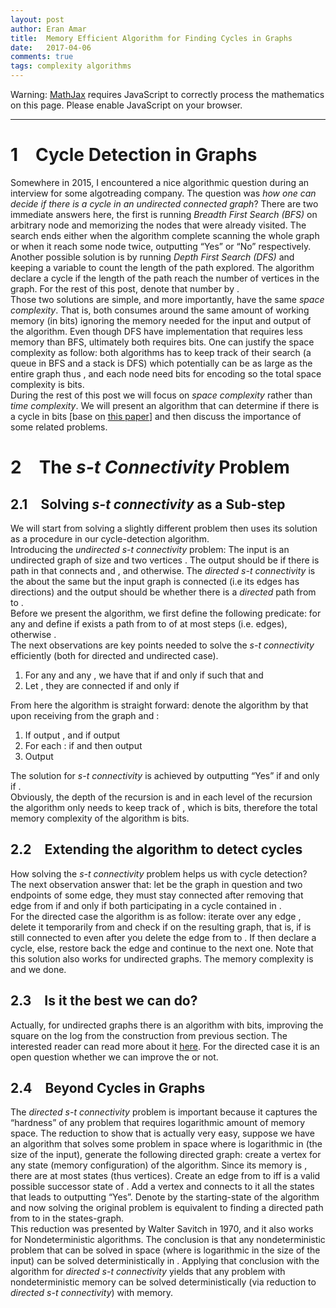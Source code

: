 ```yaml
---
layout: post
author: Eran Amar
title:  Memory Efficient Algorithm for Finding Cycles in Graphs
date:   2017-04-06
comments: true
tags: complexity algorithms
---
```



<script type="math/tex">
\newcommand{\lyxlock}{}
</script>
<noscript>
<div class="warning">
Warning: <a href="http://www.mathjax.org/">MathJax</a> requires JavaScript to correctly process the mathematics on this page. Please enable JavaScript on your browser.
</div><hr>
</hr></noscript>



<h1 class="Section">
<a class="toc" name="toc-Section-1">1</a> Cycle Detection in Graphs 
</h1>
<div class="Unindented">
Somewhere in 2015, I encountered a nice algorithmic question during an interview for some algotreading company. The question was <i>how one can decide if there is a cycle in an undirected connected graph</i>? There are two immediate answers here, the first is running <i>Breadth First Search (BFS)</i> on arbitrary node and memorizing the nodes that were already visited. The search ends either when the algorithm complete scanning the whole graph or when it reach some node twice, outputting “Yes” or “No” respectively. Another possible solution is by running <i>Depth First Search (DFS)</i> and keeping a variable to count the length of the path explored. The algorithm declare a cycle if the length of the path reach the number of vertices in the graph. For the rest of this post, denote that number by <span class="MathJax_Preview"><script type="math/tex">
n
</script>
</span>.
</div>
<div class="Indented">
Those two solutions are simple, and more importantly, have the same <i>space complexity</i>. That is, both consumes around the same amount of working memory (in bits) ignoring the memory needed for the input and output of the algorithm. Even though DFS have implementation that requires less memory than BFS, ultimately both requires <span class="MathJax_Preview"><script type="math/tex">
\Omega\left(n\log n\right)
</script>
</span> bits. One can justify the space complexity as follow: both algorithms has to keep track of their search (a queue in BFS and a stack is DFS) which potentially can be as large as the entire graph thus <span class="MathJax_Preview"><script type="math/tex">
\Omega\left(n\right)
</script>
</span>, and each node need <span class="MathJax_Preview"><script type="math/tex">
\Omega\left(\log n\right)
</script>
</span> bits for encoding so the total space complexity is <span class="MathJax_Preview"><script type="math/tex">
\Omega\left(n\log n\right)
</script>
</span> bits.
</div>
<div class="Indented">
During the rest of this post we will focus on <i>space complexity</i> rather than <i>time complexity</i>. We will present an algorithm that can determine if there is a cycle in <span class="MathJax_Preview"><script type="math/tex">
\mathcal{O}\left(\log^{2}n\right)
</script>
</span> bits [base on <a class="URL" href="http://www.sciencedirect.com/science/article/pii/S002200007080006X">this paper</a>] and then discuss the importance of some related problems.
</div>
<h1 class="Section">
<a class="toc" name="toc-Section-2">2</a> The <i>s-t Connectivity</i> Problem
</h1>
<h2 class="Subsection">
<a class="toc" name="toc-Subsection-2.1">2.1</a> Solving <i>s-t connectivity</i> as a Sub-step
</h2>
<div class="Unindented">
We will start from solving a slightly different problem then uses its solution as a procedure in our cycle-detection algorithm. 
</div>
<div class="Indented">
Introducing the <i>undirected s-t connectivity</i> problem: The input is an undirected graph <span class="MathJax_Preview"><script type="math/tex">
G=\left(V,E\right)
</script>
</span> of size <span class="MathJax_Preview"><script type="math/tex">
n
</script>
</span> and two vertices <span class="MathJax_Preview"><script type="math/tex">
s,t\in V
</script>
</span>. The output should be <span class="MathJax_Preview"><script type="math/tex">
1
</script>
</span> if there is path in <span class="MathJax_Preview"><script type="math/tex">
G
</script>
</span> that connects <span class="MathJax_Preview"><script type="math/tex">
s
</script>
</span> and <span class="MathJax_Preview"><script type="math/tex">
t
</script>
</span>, and <span class="MathJax_Preview"><script type="math/tex">
0
</script>
</span> otherwise. The <i>directed s-t connectivity</i> is the about the same but the input graph is connected (i.e its edges has directions) and the output should be <span class="MathJax_Preview"><script type="math/tex">
1
</script>
</span> whether there is a <i>directed</i> path from <span class="MathJax_Preview"><script type="math/tex">
s
</script>
</span> to <span class="MathJax_Preview"><script type="math/tex">
t
</script>
</span>.
</div>
<div class="Indented">
Before we present the algorithm, we first define the following predicate: for any <span class="MathJax_Preview"><script type="math/tex">
u,v\in V
</script>
</span> and <span class="MathJax_Preview"><script type="math/tex">
k\in\mathbb{N}
</script>
</span> define <span class="MathJax_Preview"><script type="math/tex">
conn\left(u,v;k\right)=1
</script>
</span> if exists a path from <span class="MathJax_Preview"><script type="math/tex">
u
</script>
</span> to <span class="MathJax_Preview"><script type="math/tex">
v
</script>
</span> of at most <span class="MathJax_Preview"><script type="math/tex">
k
</script>
</span> steps (i.e. edges), otherwise <span class="MathJax_Preview"><script type="math/tex">
conn\left(u,v;k\right)=0
</script>
</span>. 
</div>
<div class="Indented">
The next observations are key points needed to solve the <i>s-t connectivity </i>efficiently (both for directed and undirected case).
</div>
<ol>
<li>
For any <span class="MathJax_Preview"><script type="math/tex">
u,v\in V
</script>
</span> and any <span class="MathJax_Preview"><script type="math/tex">
k\in\mathbb{N}
</script>
</span>, we have that <span class="MathJax_Preview"><script type="math/tex">
conn\left(u,v;2^{k}\right)=1
</script>
</span> if and only if <span class="MathJax_Preview"><script type="math/tex">
\exists w\in V
</script>
</span> such that <span class="MathJax_Preview"><script type="math/tex">
conn\left(u,w;2^{k-1}\right)=1
</script>
</span> and <span class="MathJax_Preview"><script type="math/tex">
conn\left(w,v;2^{k-1}\right)=1
</script>
</span>
</li>
<li>
Let <span class="MathJax_Preview"><script type="math/tex">
u,v\in V
</script>
</span>, they are connected if and only if <span class="MathJax_Preview"><script type="math/tex">
conn\left(u,v;2^{\lceil\log n\rceil}\right)=1
</script>
</span>
</li>
</ol>
<div class="Unindented">
From here the algorithm is straight forward: denote the algorithm by <span class="MathJax_Preview"><script type="math/tex">
Alg\left(u,v;2^{k}\right)
</script>
</span> that upon receiving <span class="MathJax_Preview"><script type="math/tex">
u,v
</script>
</span> from the graph <span class="MathJax_Preview"><script type="math/tex">
G=\left(V,E\right)
</script>
</span> and <span class="MathJax_Preview"><script type="math/tex">
k\in\mathbb{N}
</script>
</span>:
</div>
<ol>
<li>
If <span class="MathJax_Preview"><script type="math/tex">
k=0
</script>
</span> output <span class="MathJax_Preview"><script type="math/tex">
\mathbf{1}_{\left[u=v\right]}
</script>
</span>, and if <span class="MathJax_Preview"><script type="math/tex">
k=1
</script>
</span> output <span class="MathJax_Preview"><script type="math/tex">
\mathbf{1}_{\left[u=v\vee\left(u,v\right)\in E\right]}
</script>
</span>
</li>
<li>
For each <span class="MathJax_Preview"><script type="math/tex">
w\in V
</script>
</span>: if <span class="MathJax_Preview"><script type="math/tex">
Alg\left(u,w;2^{k-1}\right)=1
</script>
</span> and <span class="MathJax_Preview"><script type="math/tex">
Alg\left(w,v;2^{k-1}\right)=1
</script>
</span> then output <span class="MathJax_Preview"><script type="math/tex">
1
</script>
</span>
</li>
<li>
Output <span class="MathJax_Preview"><script type="math/tex">
0
</script>
</span>
</li>
</ol>
<div class="Unindented">
The solution for <i>s-t connectivity</i> is achieved by outputting “Yes” if and only if <span class="MathJax_Preview"><script type="math/tex">
Alg\left(s,t,2^{\lceil\log n\rceil}\right)=1
</script>
</span>. 
</div>
<div class="Indented">
Obviously, the depth of the recursion is <span class="MathJax_Preview"><script type="math/tex">
\mathcal{O}\left(\log n\right)
</script>
</span> and in each level of the recursion the algorithm only needs to keep track of <span class="MathJax_Preview"><script type="math/tex">
w
</script>
</span>, which is <span class="MathJax_Preview"><script type="math/tex">
\mathcal{O}\left(\log n\right)
</script>
</span> bits, therefore the total memory complexity of the algorithm is <span class="MathJax_Preview"><script type="math/tex">
\mathcal{O}\left(\log^{2}n\right)
</script>
</span> bits.
</div>
<h2 class="Subsection">
<a class="toc" name="toc-Subsection-2.2">2.2</a> Extending the algorithm to detect cycles
</h2>
<div class="Unindented">
How solving the <i>s-t connectivity</i> problem helps us with cycle detection? The next observation answer that: let <span class="MathJax_Preview"><script type="math/tex">
G=\left(V,E\right)
</script>
</span> be the graph in question and <span class="MathJax_Preview"><script type="math/tex">
u,v\in V
</script>
</span> two endpoints of some edge, they must stay connected after removing that edge from <span class="MathJax_Preview"><script type="math/tex">
G
</script>
</span> if and only if both participating in a cycle contained in <span class="MathJax_Preview"><script type="math/tex">
G
</script>
</span>.
</div>
<div class="Indented">
For the directed case the algorithm is as follow: iterate over any edge <span class="MathJax_Preview"><script type="math/tex">
\left(u,v\right)\in E
</script>
</span>, delete it temporarily from <span class="MathJax_Preview"><script type="math/tex">
G
</script>
</span> and check if <span class="MathJax_Preview"><script type="math/tex">
Alg\left(v,u;2^{\lceil\log n\rceil}\right)=1
</script>
</span> on the resulting graph, that is, if <span class="MathJax_Preview"><script type="math/tex">
v
</script>
</span> is still connected to <span class="MathJax_Preview"><script type="math/tex">
u
</script>
</span> even after you delete the edge from <span class="MathJax_Preview"><script type="math/tex">
u
</script>
</span> to <span class="MathJax_Preview"><script type="math/tex">
v
</script>
</span>. If <span class="MathJax_Preview"><script type="math/tex">
Alg\left(v,u;2^{\lceil\log n\rceil}\right)=1
</script>
</span> then declare a cycle, else, restore back the edge and continue to the next one. Note that this solution also works for undirected graphs. The memory complexity is <span class="MathJax_Preview"><script type="math/tex">
\mathcal{O}\left(\log^{2}n\right)+\log n=\mathcal{O}\left(\log^{2}n\right)
</script>
</span> and we done.
</div>
<h2 class="Subsection">
<a class="toc" name="toc-Subsection-2.3">2.3</a> Is it the best we can do?
</h2>
<div class="Unindented">
Actually, for undirected graphs there is an algorithm with <span class="MathJax_Preview"><script type="math/tex">
\mathcal{O}\left(\log n\right)
</script>
</span> bits, improving the square on the log from the construction from previous section. The interested reader can read more about it <a class="URL" href="http://www.cs.cornell.edu/courses/cs682/2008sp/Handouts/Reingold05.pdf">here</a>. For the directed case it is an open question whether we can improve the <span class="MathJax_Preview"><script type="math/tex">
\log^{2}n
</script>
</span> or not.
</div>
<h2 class="Subsection">
<a class="toc" name="toc-Subsection-2.4">2.4</a> Beyond Cycles in Graphs
</h2>
<div class="Unindented">
The <i>directed s-t connectivity </i>problem is important because it captures the “hardness” of any problem that requires logarithmic amount of memory space. The reduction to show that is actually very easy, suppose we have an algorithm that solves some problem in <span class="MathJax_Preview"><script type="math/tex">
\mathcal{O}\left(s\right)
</script>
</span> space where <span class="MathJax_Preview"><script type="math/tex">
s
</script>
</span> is logarithmic in <span class="MathJax_Preview"><script type="math/tex">
n
</script>
</span> (the size of the input), generate the following directed graph: create a vertex <span class="MathJax_Preview"><script type="math/tex">
v
</script>
</span> for any state (memory configuration) of the algorithm. Since its memory is <span class="MathJax_Preview"><script type="math/tex">
\mathcal{O}\left(s\right)
</script>
</span>, there are at most <span class="MathJax_Preview"><script type="math/tex">
2^{\mathcal{O}\left(s\right)}=\mathcal{O}\left(poly\left(n\right)\right)
</script>
</span> states (thus vertices). Create an edge from <span class="MathJax_Preview"><script type="math/tex">
u
</script>
</span> to <span class="MathJax_Preview"><script type="math/tex">
v
</script>
</span> iff <span class="MathJax_Preview"><script type="math/tex">
v
</script>
</span> is a valid possible successor state of <span class="MathJax_Preview"><script type="math/tex">
u
</script>
</span>. Add a vertex <span class="MathJax_Preview"><script type="math/tex">
t
</script>
</span> and connects to it all the states that leads to outputting “Yes”. Denote by <span class="MathJax_Preview"><script type="math/tex">
s
</script>
</span> the starting-state of the algorithm and now solving the original problem is equivalent to finding a directed path from <span class="MathJax_Preview"><script type="math/tex">
s
</script>
</span> to <span class="MathJax_Preview"><script type="math/tex">
t
</script>
</span> in the states-graph.
</div>
<div class="Indented">
This reduction was presented by Walter Savitch in 1970, and it also works for Nondeterministic algorithms. The conclusion is that any nondeterministic problem that can be solved in <span class="MathJax_Preview"><script type="math/tex">
\mathcal{O}\left(s\right)
</script>
</span> space (where <span class="MathJax_Preview"><script type="math/tex">
s
</script>
</span> is logarithmic in the size of the input) can be solved deterministically in <span class="MathJax_Preview"><script type="math/tex">
\mathcal{O}\left(s^{2}\right)
</script>
</span>. Applying that conclusion with the algorithm for <i>directed s-t connectivity</i> yields that any problem with nondeterministic <span class="MathJax_Preview"><script type="math/tex">
\mathcal{O}\left(\log n\right)
</script>
</span> memory can be solved deterministically (via reduction to <i>directed s-t connectivity</i>) with <span class="MathJax_Preview"><script type="math/tex">
\mathcal{O}\left(\log^{2}n\right)
</script>
</span> memory.
</div>
